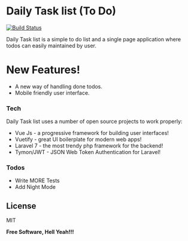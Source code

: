 # Daily Task list (To Do)

[![Build Status](https://travis-ci.org/joemccann/dillinger.svg?branch=master)](https://daily-task-list.herokuapp.com)

Daily Task list is a simple to do list and a single page application where todos can easily maintained by user.

# New Features!

  - A new way of handling done todos.
  - Mobile friendly user interface.

### Tech

Daily Task list uses a number of open source projects to work properly:

* Vue Js - a progressive framework for building user interfaces!
* Vuetify - great UI boilerplate for modern web apps!
* Laravel 7 - the most trendy php framework for the backend!
* Tymon/JWT - JSON Web Token Authentication for Laravel!

### Todos

 - Write MORE Tests
 - Add Night Mode

License
----

MIT


**Free Software, Hell Yeah!!!**
